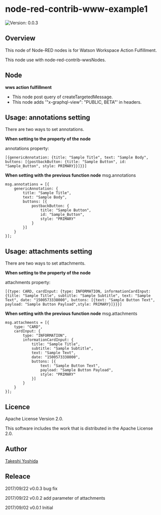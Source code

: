 # node-red-contrib-www-example1

![Version: 0.0.3](https://img.shields.io/badge/Version-0.0.3-green.svg)


## Overview
This node of Node-RED nodes is for Watson Workspace Action Fulfillment.

This node use with node-red-contrib-wwsNodes.

## Node

**wws action fulfillment**
  - This node post query of createTargetedMessage.
  - This node adds '"x-graphql-view": "PUBLIC, BETA"' in headers.


## Usage: annotations setting
There are two ways to set annotations.

**When setting to the property of the node**

annotations property: 
```html:example
[{genericAnnotation: {title: "Sample Title", text: "Sample Body", buttons: [{postbackButton: {title: "Sample Button", id: "Sample_Button", style: PRIMARY}}]}}]
```

**When setting with the previous function node**
msg.annotations 

```html:example
msg.annotations = [{
    genericAnnotation: {
        title: "Sample Title", 
        text: "Sample Body", 
        buttons: [{
            postbackButton: {
                title: "Sample Button", 
                id: "Sample_Button",
                style: "PRIMARY"
            }
        }]
    }
}];
```

## Usage: attachments setting
There are two ways to set attachments.

**When setting to the property of the node**

attachments property: 
```html:example
[{type: CARD, cardInput: {type: INFORMATION, informationCardInput: {title: "Sample Title", subtitle: "Sample Subtitle", text: "Sample Text", date: "1500573338000", buttons: [{text: "Sample Button Text", payload: "Sample Button Payload",style: PRIMARY}]}}}]
```

**When setting with the previous function node**
msg.attachments 

```html:example
msg.attachments = [{
    type: "CARD", 
    cardInput: { 
        type: "INFORMATION", 
        informationCardInput: { 
            title: "Sample Title", 
            subtitle: "Sample Subtitle", 
            text: "Sample Text", 
            date: "1500573338000", 
            buttons: [{ 
                text: "Sample Button Text", 
                payload: "Sample Button Payload", 
                style: "PRIMARY" 
            }] 
        } 
    } 
}];
```


## Licence

Apache License Version 2.0.

This software includes the work that is distributed in the Apache License 2.0.

## Author

[Takeshi Yoshida](https://github.com/chemp7)


## Releace

2017/09/22 v0.0.3 bug fix

2017/09/22 v0.0.2 add parameter of attachments

2017/09/02 v0.0.1 Initial

